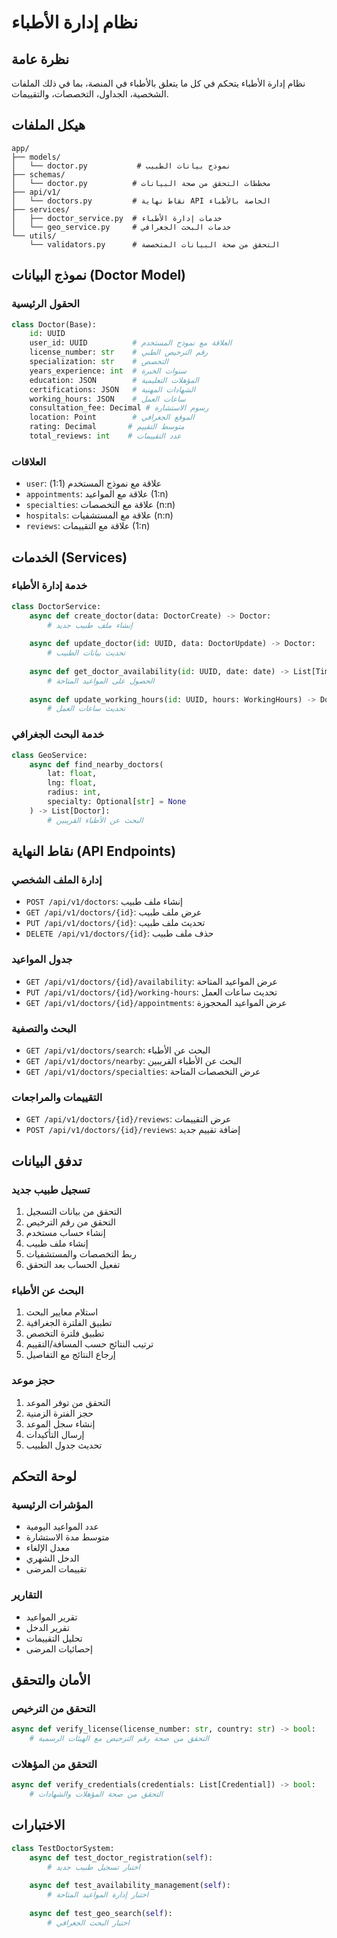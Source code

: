 # نظام إدارة الأطباء

## نظرة عامة
نظام إدارة الأطباء يتحكم في كل ما يتعلق بالأطباء في المنصة، بما في ذلك الملفات الشخصية، الجداول، التخصصات، والتقييمات.

## هيكل الملفات
```
app/
├── models/
│   └── doctor.py           # نموذج بيانات الطبيب
├── schemas/
│   └── doctor.py          # مخططات التحقق من صحة البيانات
├── api/v1/
│   └── doctors.py         # نقاط نهاية API الخاصة بالأطباء
├── services/
│   ├── doctor_service.py  # خدمات إدارة الأطباء
│   └── geo_service.py     # خدمات البحث الجغرافي
└── utils/
    └── validators.py      # التحقق من صحة البيانات المتخصصة
```

## نموذج البيانات (Doctor Model)

### الحقول الرئيسية
```python
class Doctor(Base):
    id: UUID
    user_id: UUID          # العلاقة مع نموذج المستخدم
    license_number: str    # رقم الترخيص الطبي
    specialization: str    # التخصص
    years_experience: int  # سنوات الخبرة
    education: JSON        # المؤهلات التعليمية
    certifications: JSON   # الشهادات المهنية
    working_hours: JSON    # ساعات العمل
    consultation_fee: Decimal # رسوم الاستشارة
    location: Point        # الموقع الجغرافي
    rating: Decimal       # متوسط التقييم
    total_reviews: int    # عدد التقييمات
```

### العلاقات
- `user`: علاقة مع نموذج المستخدم (1:1)
- `appointments`: علاقة مع المواعيد (1:n)
- `specialties`: علاقة مع التخصصات (n:n)
- `hospitals`: علاقة مع المستشفيات (n:n)
- `reviews`: علاقة مع التقييمات (1:n)

## الخدمات (Services)

### خدمة إدارة الأطباء
```python
class DoctorService:
    async def create_doctor(data: DoctorCreate) -> Doctor:
        # إنشاء ملف طبيب جديد
        
    async def update_doctor(id: UUID, data: DoctorUpdate) -> Doctor:
        # تحديث بيانات الطبيب
        
    async def get_doctor_availability(id: UUID, date: date) -> List[TimeSlot]:
        # الحصول على المواعيد المتاحة
        
    async def update_working_hours(id: UUID, hours: WorkingHours) -> Doctor:
        # تحديث ساعات العمل
```

### خدمة البحث الجغرافي
```python
class GeoService:
    async def find_nearby_doctors(
        lat: float,
        lng: float,
        radius: int,
        specialty: Optional[str] = None
    ) -> List[Doctor]:
        # البحث عن الأطباء القريبين
```

## نقاط النهاية (API Endpoints)

### إدارة الملف الشخصي
- `POST /api/v1/doctors`: إنشاء ملف طبيب
- `GET /api/v1/doctors/{id}`: عرض ملف طبيب
- `PUT /api/v1/doctors/{id}`: تحديث ملف طبيب
- `DELETE /api/v1/doctors/{id}`: حذف ملف طبيب

### جدول المواعيد
- `GET /api/v1/doctors/{id}/availability`: عرض المواعيد المتاحة
- `PUT /api/v1/doctors/{id}/working-hours`: تحديث ساعات العمل
- `GET /api/v1/doctors/{id}/appointments`: عرض المواعيد المحجوزة

### البحث والتصفية
- `GET /api/v1/doctors/search`: البحث عن الأطباء
- `GET /api/v1/doctors/nearby`: البحث عن الأطباء القريبين
- `GET /api/v1/doctors/specialties`: عرض التخصصات المتاحة

### التقييمات والمراجعات
- `GET /api/v1/doctors/{id}/reviews`: عرض التقييمات
- `POST /api/v1/doctors/{id}/reviews`: إضافة تقييم جديد

## تدفق البيانات

### تسجيل طبيب جديد
1. التحقق من بيانات التسجيل
2. التحقق من رقم الترخيص
3. إنشاء حساب مستخدم
4. إنشاء ملف طبيب
5. ربط التخصصات والمستشفيات
6. تفعيل الحساب بعد التحقق

### البحث عن الأطباء
1. استلام معايير البحث
2. تطبيق الفلترة الجغرافية
3. تطبيق فلترة التخصص
4. ترتيب النتائج حسب المسافة/التقييم
5. إرجاع النتائج مع التفاصيل

### حجز موعد
1. التحقق من توفر الموعد
2. حجز الفترة الزمنية
3. إنشاء سجل الموعد
4. إرسال التأكيدات
5. تحديث جدول الطبيب

## لوحة التحكم

### المؤشرات الرئيسية
- عدد المواعيد اليومية
- متوسط مدة الاستشارة
- معدل الإلغاء
- الدخل الشهري
- تقييمات المرضى

### التقارير
- تقرير المواعيد
- تقرير الدخل
- تحليل التقييمات
- إحصائيات المرضى

## الأمان والتحقق

### التحقق من الترخيص
```python
async def verify_license(license_number: str, country: str) -> bool:
    # التحقق من صحة رقم الترخيص مع الهيئات الرسمية
```

### التحقق من المؤهلات
```python
async def verify_credentials(credentials: List[Credential]) -> bool:
    # التحقق من صحة المؤهلات والشهادات
```

## الاختبارات
```python
class TestDoctorSystem:
    async def test_doctor_registration(self):
        # اختبار تسجيل طبيب جديد
        
    async def test_availability_management(self):
        # اختبار إدارة المواعيد المتاحة
        
    async def test_geo_search(self):
        # اختبار البحث الجغرافي
``` 